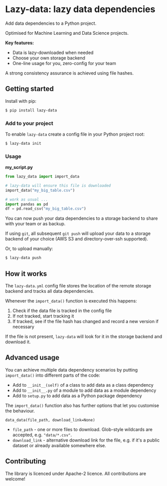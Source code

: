 # Lazy-data: lazy data dependencies

Add data dependencies to a Python project. 

Optimised for Machine Learning and Data Science projects. 

**Key features:**

- Data is lazy-downloaded when needed
- Choose your own storage backend
- One-line usage for you, zero-config for your team

A strong consistency assurance is achieved using file hashes. 

## Getting started

Install with pip:

```bash
$ pip install lazy-data
```

### Add to your project

To enable `lazy-data` create a config file in your Python project root:

```bash
$ lazy-data init
```

### Usage 

**my_script.py**
```python
from lazy_data import import_data

# lazy-data will ensure this file is downloaded
import_data("my_big_table.csv")

# work as usual ... 
import pandas as pd
df = pd.read_csv("my_big_table.csv")

```

You can now push your data dependencies to a storage backend to share with your team or as backup.

If using `git`, all subsequent `git push` will upload your data to a storage backend of your choice (AWS S3 and directory-over-ssh supported).

Or, to upload manually:

```bash
$ lazy-data push
```

## How it works

The `lazy-data.yml` config file stores the location of the remote storage backend and tracks all data dependencies. 

Whenever the `import_data()` function is executed this happens:

1. Check if the data file is tracked in the config file
2. If not tracked, start tracking it
3. If tracked, see if the file hash has changed and record a new version if necessary

If the file is not present, `lazy-data` will look for it in the storage backend and download it. 

## Advanced usage

You can achieve multiple data dependency scenarios by putting `import_data()` into different parts of the code:

- Add to `__init__(self)` of a class to add data as a class dependency
- Add to `__init__.py` of a module to add data as a module dependency
- Add to `setup.py` to add data as a Python package dependency

The `import_data()` function also has further options that let you customise the behaviour.

`data_data(file_path, download_link=None)`

- `file_path` - one or more files to download. Glob-style wildcards are accepted, e.g. `"data/*.csv"`. 
- `download_link` - alternative download link for the file, e.g. if it's a public dataset or already available somewhere else. 

## Contributing

The library is licenced under Apache-2 licence. All contributions are welcome!
   